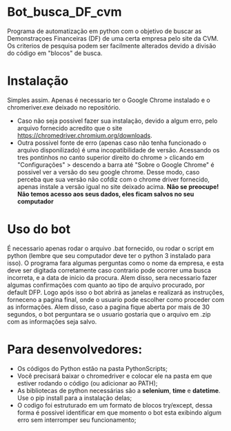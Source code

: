 # Bot_busca_DF_cvm
Programa de automatização em python com o objetivo de buscar as Demonstraçoes Financeiras (DF) de uma certa empresa pelo site da CVM. Os criterios de pesquisa podem ser facilmente alterados devido a divisão do código em "blocos" de busca.

# Instalação
Simples assim. Apenas é necessario ter o Google Chrome instalado e o chromeriver.exe deixado no repositório. 
* Caso não seja possivel fazer sua instalação, devido a algum erro, pelo arquivo fornecido acredito que o site https://chromedriver.chromium.org/downloads. 
* Outra possivel fonte de erro (apenas caso não tenha funcionado o arquivo disponilizado) é uma incopatibilidade de versão. Acessando os tres pontinhos no canto superior direito do chrome > clicando em "Configurações" > descendo a barra até "Sobre o Google Chrome" é possivel ver a versão do seu google chrome. Desse modo, caso perceba que sua versão não cofdiz com o chrome driver fornecido, apenas instale a versão igual no site deixado acima.
**Não se preocupe! Não temos acesso aos seus dados, eles ficam salvos no seu computador**

# Uso do bot
É necessario apenas rodar o arquivo .bat fornecido, ou rodar o script em python (lembre que seu computador deve ter o python 3 instalado para isso).
O programa fara algumas perguntas como o nome da empresa, e esta deve ser digitada corretamente caso contrario pode ocorrer uma busca incorreta, e a data de inicio da procura. Alem disso, sera necessario fazer algumas confirmações com quanto ao tipo de arquivo procurado, por default DFP. Logo após isso o bot abrirá as janelas e realizará as instruções, forneceno a pagina final, onde o usuario pode escolher como proceder com as informações. Alem disso, caso a pagina fique aberta por mais de 30 segundos, o bot perguntara se o usuario gostaria que o arquivo em .zip com as informações seja salvo.

# Para desenvolvedores:
* Os códigos do Python estão na pasta PythonScripts;
* Você precisará baixar o chromedriver e colocar ele na pasta em que estiver rodando o código (ou adicionar ao PATH);
* As bibliotecas de python necessárias são a **selenium**, **time** e  **datetime**. Use o pip install para a instalação delas;
* O codigo foi estruturado em um formato de blocos try/except, dessa forma é possivel identificar em que momento o bot esta exibindo algum erro sem interromper seu funcionamento;

